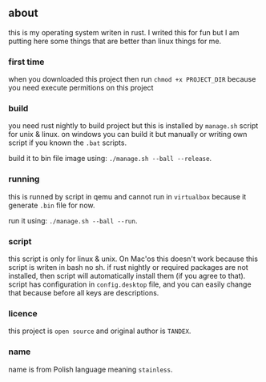 ## about
this is my operating system writen in rust.
I writed this for fun but I am putting here some things that are better than linux things for me.

### first time
when you downloaded this project then run `chmod +x PROJECT_DIR` because you need execute permitions on this project

### build
you need rust nightly to build project but this is installed by `manage.sh` script for unix & linux.
on windows you can build it but manually or writing own script if you known the `.bat` scripts.

build it to bin file image using: `./manage.sh --ball --release`.

### running
this is runned by script in qemu and cannot run in `virtualbox` because it generate `.bin` file for now.

run it using: `./manage.sh --ball --run`.

### script
this script is only for linux & unix. On Mac'os this doesn't work because this  script is writen in bash no sh.
if rust nightly or required packages are not installed, then script will automatically install them (if you agree to that).
script has configuration in `config.desktop` file, and you can easily change that because before all keys are descriptions.

### licence
this project is `open source` and original author is `TANDEX`.

### name
name is from Polish language meaning `stainless`.
